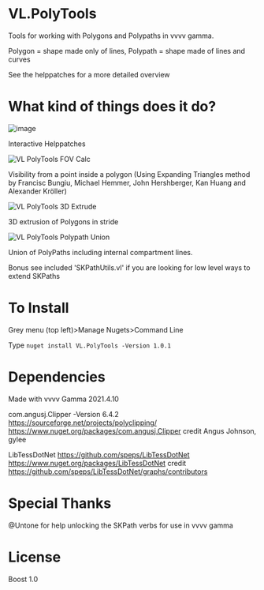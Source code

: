# VL.PolyTools
Tools for working with Polygons and Polypaths in vvvv gamma. 

Polygon = shape made only of lines, Polypath = shape made of lines and curves

See the helppatches for a more detailed overview

# What kind of things does it do? 

![image](https://user-images.githubusercontent.com/4467208/193471641-538d34a3-54cb-481e-b99e-4a1eda421d92.png)

Interactive Helppatches


![VL PolyTools FOV Calc](https://user-images.githubusercontent.com/4467208/193471193-00f37121-4291-4f5e-96b8-f6f1b4862b12.gif)

Visibility from a point inside a polygon 
(Using Expanding Triangles method by Francisc Bungiu, Michael Hemmer, John Hershberger, Kan Huang and Alexander Kröller)


![VL PolyTools 3D Extrude](https://user-images.githubusercontent.com/4467208/193471211-3fbd4d82-f38c-4a37-9a2d-0c6f1e720fc5.gif)

3D extrusion of Polygons in stride


![VL PolyTools Polypath Union](https://user-images.githubusercontent.com/4467208/193471293-660766b1-8c12-4399-a1cc-a2049c15494b.JPG)

Union of PolyPaths including internal compartment lines. 

Bonus see included 'SKPathUtils.vl' if you are looking for low level ways to extend SKPaths

# To Install
Grey menu (top left)>Manage Nugets>Command Line 

Type
```nuget install VL.PolyTools -Version 1.0.1```

# Dependencies
Made with vvvv Gamma 2021.4.10

com.angusj.Clipper -Version 6.4.2
https://sourceforge.net/projects/polyclipping/
https://www.nuget.org/packages/com.angusj.Clipper
credit Angus Johnson, gylee
 

LibTessDotNet
https://github.com/speps/LibTessDotNet
https://www.nuget.org/packages/LibTessDotNet
credit https://github.com/speps/LibTessDotNet/graphs/contributors

# Special Thanks
@Untone for help unlocking the SKPath verbs for use in vvvv gamma

# License

Boost 1.0
